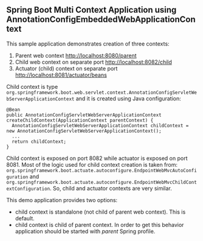 ## Spring Boot Multi Context Application using AnnotationConfigEmbeddedWebApplicationContext

This sample application demonstrates creation of three contexts:

1. Parent web context [http://localhost:8080/parent](http://localhost:8080/parent)
2. Child web context on separate port [http://localhost:8082/child](http://localhost:8082/child)
3. Actuator (child) context on separate port [http://localhost:8081/actuator/beans](http://localhost:8081/actuator/beans)

Child context is type `org.springframework.boot.web.servlet.context.AnnotationConfigServletWebServerApplicationContext` and it is created using Java configuration:
```
@Bean
public AnnotationConfigServletWebServerApplicationContext createChildContext(ApplicationContext parentContext) {
  AnnotationConfigServletWebServerApplicationContext childContext = new AnnotationConfigServletWebServerApplicationContext();
  ...
  return childContext;
}
```

Child context is exposed on port 8082 while actuator is exposed on port 8081.
Most of the logic used for child context creation is taken from: `org.springframework.boot.actuate.autoconfigure.EndpointWebMvcAutoConfiguration` and `org.springframework.boot.actuate.autoconfigure.EndpointWebMvcChildContextConfiguration`.
So, child and actuator contexts are very similar.

This demo application provides two options:
* child context is standalone (not child of parent web context). This is default.
* child context is child of parent context. In order to get this behavior application should be started with *parent* Spring profile.
